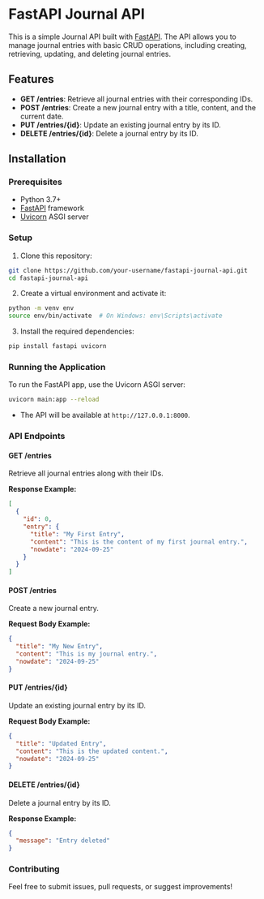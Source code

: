 # FastAPI Journal API

This is a simple Journal API built with [FastAPI](https://fastapi.tiangolo.com/). The API allows you to manage journal entries with basic CRUD operations, including creating, retrieving, updating, and deleting journal entries.

## Features

- **GET /entries**: Retrieve all journal entries with their corresponding IDs.
- **POST /entries**: Create a new journal entry with a title, content, and the current date.
- **PUT /entries/{id}**: Update an existing journal entry by its ID.
- **DELETE /entries/{id}**: Delete a journal entry by its ID.

## Installation

### Prerequisites

- Python 3.7+
- [FastAPI](https://fastapi.tiangolo.com/) framework
- [Uvicorn](https://www.uvicorn.org/) ASGI server

### Setup

1. Clone this repository:

```bash
git clone https://github.com/your-username/fastapi-journal-api.git
cd fastapi-journal-api
```

2. Create a virtual environment and activate it:

```bash
python -m venv env
source env/bin/activate  # On Windows: env\Scripts\activate
```

3. Install the required dependencies:

```bash
pip install fastapi uvicorn
```

### Running the Application

To run the FastAPI app, use the Uvicorn ASGI server:

```bash
uvicorn main:app --reload
```

- The API will be available at `http://127.0.0.1:8000`.

### API Endpoints

#### GET /entries

Retrieve all journal entries along with their IDs.

**Response Example:**

```json
[
  {
    "id": 0,
    "entry": {
      "title": "My First Entry",
      "content": "This is the content of my first journal entry.",
      "nowdate": "2024-09-25"
    }
  }
]
```

#### POST /entries

Create a new journal entry.

**Request Body Example:**

```json
{
  "title": "My New Entry",
  "content": "This is my journal entry.",
  "nowdate": "2024-09-25"
}
```

#### PUT /entries/{id}

Update an existing journal entry by its ID.

**Request Body Example:**

```json
{
  "title": "Updated Entry",
  "content": "This is the updated content.",
  "nowdate": "2024-09-25"
}
```

#### DELETE /entries/{id}

Delete a journal entry by its ID.

**Response Example:**

```json
{
  "message": "Entry deleted"
}
```

### Contributing

Feel free to submit issues, pull requests, or suggest improvements!
